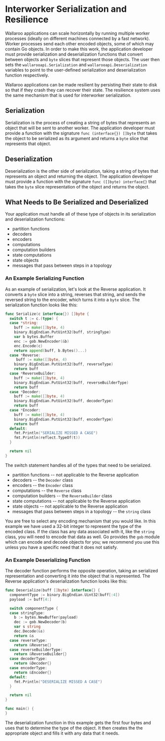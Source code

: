 # Interworker Serialization and Resilience

Wallaroo applications can scale horizontally by running multiple worker processes (ideally on different machines connected by a fast network). Worker processes send each other encoded objects, some of which may contain Go objects. In order to make this work, the application developer must provide serialization and deserialization functions that convert between objects and `byte` slices that represent those objects. The user then sets the `wallarooapi.Serialization` and `wallarooapi.Deserialization` variables to point to the user-defined serialization and deserialization function respectively.

Wallaroo applications can be made resilient by persisting their state to disk so that if they crash they can recover their state. The resilience system uses the same mechanism that is used for interworker serialization.

## Serialization

Serialization is the process of creating a string of bytes that represents an object that will be sent to another worker. The application developer must provide a function with the signature `func (interface{}) []byte` that takes the object to be serialized as its argument and returns a `byte` slice that represents that object.

## Deserialization

Deserialization is the other side of serialization, taking a string of bytes that represents an object and returning the object. The application developer must provide a function with the signature `func ([]byte) interface{}` that takes the `byte` slice representation of the object and returns the object.

## What Needs to Be Serialized and Deserialized

Your application must handle all of these type of objects in its serialization and deserialization functions:
* partition functions
* decoders
* encoders
* computations
* computation builders
* state computations
* state objects
* messages that pass between steps in a topology

### An Example Serializing Function

As an example of serialization, let's look at the Reverse
application. It converts a `byte` slice into a string, reverses
that string, and sends the reversed string to the encoder, which turns
it into a `byte` slice. The serialization function looks like this:

```go
func Serialize(c interface{}) []byte {
  switch t := c.(type) {
  case *string:
    buff := make([]byte, 4)
    binary.BigEndian.PutUint32(buff, stringType)
    var b bytes.Buffer
    enc := gob.NewEncoder(&b)
    enc.Encode(c)
    return append(buff, b.Bytes()...)
  case *Reverse:
     buff := make([]byte, 4)
    binary.BigEndian.PutUint32(buff, reverseType)
    return buff
  case *ReverseBuilder:
    buff := make([]byte, 4)
    binary.BigEndian.PutUint32(buff, reverseBuilderType)
    return buff
  case *Decoder:
    buff := make([]byte, 4)
    binary.BigEndian.PutUint32(buff, decoderType)
    return buff
  case *Encoder:
    buff := make([]byte, 4)
    binary.BigEndian.PutUint32(buff, encoderType)
    return buff
  default:
    fmt.Println("SERIALIZE MISSED A CASE")
    fmt.Println(reflect.TypeOf(t))
  }

  return nil
}
```

The switch statement handles all of the types that need to be serialized.
* partition functions -- not applicable to the Reverse application
* decoders -- the `Decoder` class
* encoders -- the `Encoder` class
* computations -- the `Reverse` class
* computation builders -- the `ReverseBuilder` class
* state computations -- not applicable to the Reverse application
* state objects -- not applicable to the Reverse application
* messages that pass between steps in a topology -- the `string` class

You are free to select any encoding mechanism that you would like. In
this example we have used a 32-bit integer to represent the type of
the encoded class. If the class has any data associated with it, like
the `string` class, you will need to encode that data as well. Go
provides the `gob` module which can encode and decode objects for you;
we recommend you use this unless you have a specific need that it does
not satisfy.

### An Example Deserializing Function

The decoder function performs the opposite operation, taking an
serialized representation and converting it into the object that is
represented. The Reverse application's deserialization function looks
like this:

```go
func Deserialize(buff []byte) interface{} {
  componentType := binary.BigEndian.Uint32(buff[:4])
  payload := buff[4:]

  switch componentType {
  case stringType:
    b := bytes.NewBuffer(payload)
    dec := gob.NewDecoder(b)
    var s string
    dec.Decode(&s)
    return &s
  case reverseType:
    return &Reverse{}
  case reverseBuilderType:
    return &ReverseBuilder{}
  case decoderType:
    return &Decoder{}
  case encoderType:
    return &Encoder{}
  default:
    fmt.Println("DESERIALIZE MISSED A CASE")
  }

  return nil
}

func main() {
}
```

The deserialization function in this example gets the first four bytes
and uses that to determine the type of the object. It then creates the
the appropriate object and fills it with any data that it needs.
